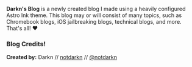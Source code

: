 **Darkn's Blog** is a newly created blog I made using a heavily configured Astro Ink theme. This blog may or will consist of many topics, such as Chromebook blogs, iOS jailbreaking blogs, technical blogs, and more. That's all! ❤️   
### Blog Credits!
**Created by:** Darkn // [notdarkn](https://discord.gg/ER8saRhYpg) // [@notdarkn](https://twitter.com/notdarkn)